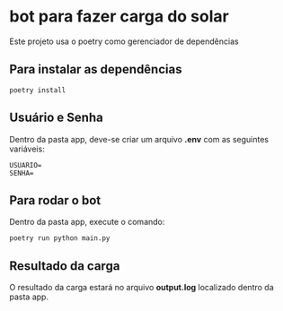 # bot para fazer carga do solar

Este projeto usa o poetry como gerenciador de dependências

## Para instalar as dependências

`poetry install`

## Usuário e Senha

Dentro da pasta app, deve-se criar um arquivo **.env** com as seguintes variáveis:

```text
USUARIO=
SENHA=
```

## Para rodar o bot

Dentro da pasta app, execute o comando:

`poetry run python main.py`

## Resultado da carga

O resultado da carga estará no arquivo **output.log** localizado dentro da pasta app.

